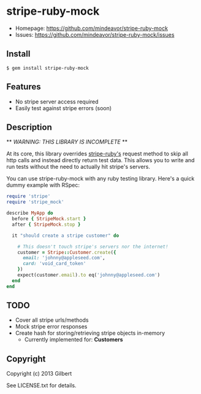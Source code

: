 # stripe-ruby-mock

* Homepage: https://github.com/mindeavor/stripe-ruby-mock
* Issues: https://github.com/mindeavor/stripe-ruby-mock/issues

## Install

    $ gem install stripe-ruby-mock

## Features

* No stripe server access required
* Easily test against stripe errors (soon)

## Description

** *WARNING: THIS LIBRARY IS INCOMPLETE* **

At its core, this library overrides [stripe-ruby's](https://github.com/stripe/stripe-ruby)
request method to skip all http calls and
instead directly return test data. This allows you to write and run tests
without the need to actually hit stripe's servers.

You can use stripe-ruby-mock with any ruby testing library. Here's a quick dummy example with RSpec:

```ruby
require 'stripe'
require 'stripe_mock'

describe MyApp do
  before { StripeMock.start }
  after { StripeMock.stop }

  it "should create a stripe customer" do

    # This doesn't touch stripe's servers nor the internet!
    customer = Stripe::Customer.create({
      email: 'johnny@appleseed.com',
      card: 'void_card_token'
    })
    expect(customer.email).to eq('johnny@appleseed.com')
  end
end
```

## TODO

* Cover all stripe urls/methods
* Mock stripe error responses
* Create hash for storing/retrieving stripe objects in-memory
  * Currently implemented for: **Customers**

## Copyright

Copyright (c) 2013 Gilbert

See LICENSE.txt for details.

